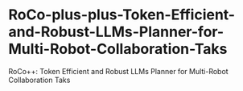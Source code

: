 # RoCo-plus-plus-Token-Efficient-and-Robust-LLMs-Planner-for-Multi-Robot-Collaboration-Taks
RoCo++: Token Efficient and Robust LLMs Planner for Multi-Robot Collaboration Taks
